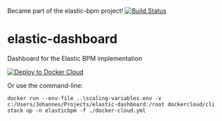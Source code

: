 Became part of the elastic-bpm project!
[![Build Status](https://travis-ci.org/elastic-bpm/elastic-dashboard.svg?branch=master)](https://travis-ci.org/elastic-bpm/elastic-dashboard)

# elastic-dashboard
Dashboard for the Elastic BPM implementation

[![Deploy to Docker Cloud](https://files.cloud.docker.com/images/deploy-to-dockercloud.svg)](https://cloud.docker.com/stack/deploy/)

Or use the command-line:
```
docker run --env-file ..\scaling-variables.env -v c:/Users/Johannes/Projects/elastic-dashboard:/root dockercloud/cli stack up -n elasticbpm -f ./docker-cloud.yml
```
